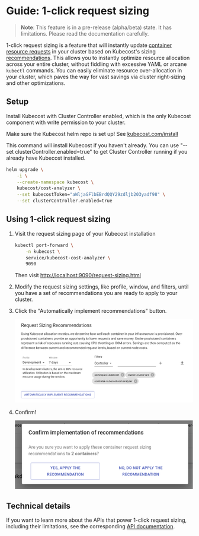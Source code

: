 Guide: 1-click request sizing
=============================

> **Note**: This feature is in a pre-release (alpha/beta) state. It has limitations. Please read the documentation carefully.

1-click request sizing is a feature that will instantly update [container
resource
requests](https://kubernetes.io/docs/concepts/configuration/manage-resources-containers/#requests-and-limits)
in your cluster based on Kubecost's sizing
[recommendations](https://github.com/kubecost/docs/blob/main/api-request-right-sizing.md). This allows you to instantly
optimize resource allocation across your entire cluster, without fiddling with
excessive YAML or arcane `kubectl` commands. You can easily eliminate resource
over-allocation in your cluster, which paves the way for vast savings via
cluster right-sizing and other optimizations.

## Setup

Install Kubecost with Cluster Controller enabled, which is the only Kubecost
component with write permission to your cluster.

Make sure the Kubecost helm repo is set up! See [kubecost.com/install](https://www.kubecost.com/install#show-instructions)

This command will install Kubecost if you haven't already. You can use "--set clusterController.enabled=true" to get Cluster Controller running if you already have Kubecost installed.

```bash
helm upgrade \
    -i \
    --create-namespace kubecost \
    kubecost/cost-analyzer \
    --set kubecostToken="aWljaGFlbEBrdQQY29zdljb203yadf98" \
    --set clusterController.enabled=true
```

## Using 1-click request sizing

1. Visit the request sizing page of your Kubecost installation
      ```bash
      kubectl port-forward \
          -n kubecost \
          service/kubecost-cost-analyzer \
          9090
      ```

      Then visit [http://localhost:9090/request-sizing.html](http://localhost:9090/request-sizing.html)

2. Modify the request sizing settings, like profile, window, and filters, until
   you have a set of recommendations you are ready to apply to your cluster.

3. Click the "Automatically implement recommendations" button.

      ![](https://raw.githubusercontent.com/kubecost/docs/main/images/one-click-request-sizing/configured-with-button.png)

4. Confirm!

      ![](https://raw.githubusercontent.com/kubecost/docs/main/images/one-click-request-sizing/confirm-dialog.png)

## Technical details

If you want to learn more about the APIs that power 1-click request sizing,
including their limitations, see the corresponding [API
documentation](https://github.com/kubecost/docs/blob/main/api-request-recommendation-apply.md).



